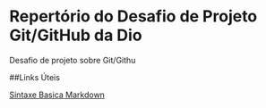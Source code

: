 # Repertório do Desafio de Projeto Git/GitHub da Dio
Desafio de projeto sobre Git/Githu

##Links Úteis

[Sintaxe Basica Markdown](https://www.markdownguide.org/basic-syntax/)
